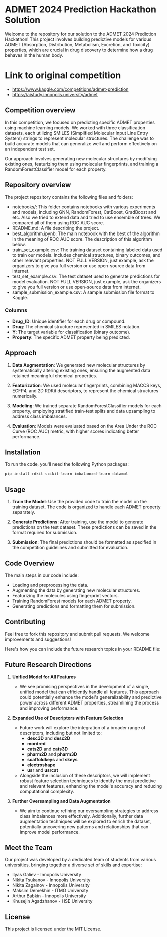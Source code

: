# ADMET 2024 Prediction Hackathon Solution

Welcome to the repository for our solution to the ADMET 2024 Prediction Hackathon! This project involves building predictive models for various ADMET (Absorption, Distribution, Metabolism, Excretion, and Toxicity) properties, which are crucial in drug discovery to determine how a drug behaves in the human body.

# Link to original competition
- https://www.kaggle.com/competitions/admet-prediction
- https://aistudy.innopolis.university/admet

## Competition overview

In this competition, we focused on predicting specific ADMET properties using machine learning models. We worked with three classification datasets, each utilizing SMILES (Simplified Molecular Input Line Entry System) strings to represent molecular structures. The challenge was to build accurate models that can generalize well and perform effectively on an independent test set.

Our approach involves generating new molecular structures by modifying existing ones, featurizing them using molecular fingerprints, and training a RandomForestClassifier model for each property.

## Repository overview
The project repository contains the following files and folders:
- notebooks/: This folder contains notebooks with various experiments and models, including GNN, RandomForest, CatBoost, GradBoost and etc. Also we tried to extend data and tried to use ensemble of trees. We compared all of them using ROC AUC score.
- README.md: A file describing the project.
- best_algorithm.ipynb: The main notebook with the best of the algorithm in the meaning of ROC AUC score. The description of this algorithm below.
- train_set_example.csv: The training dataset containing labeled data used to train our models. Includes chemical structures, binary outcomes, and other relevant properties. NOT FULL VERSION, just example, ask the organizers to give you full version or use open-source data from internet.
- test_set_example.csv: The test dataset used to generate predictions for model evaluation. NOT FULL VERSION, just example, ask the organizers to give you full version or use open-source data from internet.
- sample_submission_example.csv: A sample submission file format to Kaggle.

### Columns

- **Drug_ID**: Unique identifier for each drug or compound.
- **Drug**: The chemical structure represented in SMILES notation.
- **Y**: The target variable for classification (binary outcome).
- **Property**: The specific ADMET property being predicted.

## Approach

1. **Data Augmentation**: We generated new molecular structures by systematically altering existing ones, ensuring the augmented data retained meaningful chemical properties.
   
2. **Featurization**: We used molecular fingerprints, combining MACCS keys, ECFP4, and 2D RDKit descriptors, to represent the chemical structures numerically.
   
3. **Modeling**: We trained separate RandomForestClassifier models for each property, employing stratified train-test splits and data upsampling to address class imbalances.

4. **Evaluation**: Models were evaluated based on the Area Under the ROC Curve (ROC AUC) metric, with higher scores indicating better performance.

## Installation

To run the code, you'll need the following Python packages:

```bash
pip install rdkit scikit-learn imbalanced-learn datamol
```

## Usage

1. **Train the Model**: Use the provided code to train the model on the training dataset. The code is organized to handle each ADMET property separately.

2. **Generate Predictions**: After training, use the model to generate predictions on the test dataset. These predictions can be saved in the format required for submission.

3. **Submission**: The final predictions should be formatted as specified in the competition guidelines and submitted for evaluation.

## Code Overview

The main steps in our code include:

- Loading and preprocessing the data.
- Augmenting the data by generating new molecular structures.
- Featurizing the molecules using fingerprint vectors.
- Training RandomForest models for each ADMET property.
- Generating predictions and formatting them for submission.

## Contributing

Feel free to fork this repository and submit pull requests. We welcome improvements and suggestions!

Here's how you can include the future research topics in your README file:

## Future Research Directions
1. **Unified Model for All Features**
   - We see promising perspectives in the development of a single, unified model that can efficiently handle all features. This approach could potentially enhance the model's generalizability and predictive power across different ADMET properties, streamlining the process and improving performance.

2. **Expanded Use of Descriptors with Feature Selection**
   - Future work will explore the integration of a broader range of descriptors, including but not limited to:
     - **desc3D** and **desc2D**
     - **mordred**
     - **cats2D** and **cats3D**
     - **pharm2D** and **pharm3D**
     - **scaffoldkeys** and **skeys**
     - **electroshape**
     - **usr** and **usrcat**
   - Alongside the inclusion of these descriptors, we will implement robust feature selection techniques to identify the most predictive and relevant features, enhancing the model's accuracy and reducing computational complexity.

3. **Further Oversampling and Data Augmentation**
   - We aim to continue refining our oversampling strategies to address class imbalances more effectively. Additionally, further data augmentation techniques will be explored to enrich the dataset, potentially uncovering new patterns and relationships that can improve model performance.

## Meet the Team
Our project was developed by a dedicated team of students from various universities, bringing together a diverse set of skills and expertise:

- Ilyas Galiev - Innopolis University
- Nikita Tsukanov - Innopolis University
- Nikita Zagainov - Innopolis University
- Maksim Demekhin - ITMO University
- Arthur Babkin - Innopolis University
- Khusejin Agadzhanov - HSE University

## License

This project is licensed under the MIT License.
